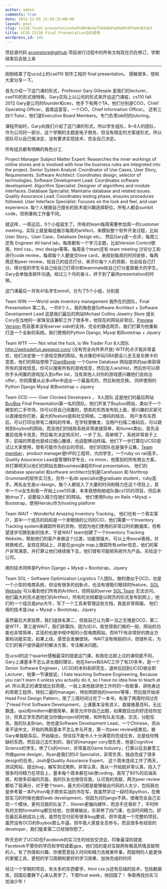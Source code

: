 ```yaml
---
author: admin
comments: true
date: 2012-12-05 22:56:31+00:00
layout: post
slug: cs110-final-presentation%e5%90%8e%e7%9a%84%e6%84%9f%e6%83%b3
title: UCSD CS110 Final Presentation后的感想
wordpress_id: 143
---
```


项目源代码 [ecomstore@github](https://github.com/cs110-2012-fall/ecomstore_12_2-social)
项目进行过程中的所有文档现在仍在修订，学期结束后会放上来

_____________________________

刚刚结束了在ucsd上的cse110 软件工程的 final presentation。 感触很多，想和大家分享一下。

首先介绍一下这门课的形式，Professor  Gary Gillespie 是我们的lecturer， cse110的形式很特殊，Gary实际上以公司的形式来开设这门课程，[]( http://ieng6.ucsd.edu/~cs110f)cs110 fall 2012  Gary是公司的founder和ceo，他手下有两个TA，他们分别是COO，Chief Operating Officer，首席运营官，一个CIO，Chief Information Officer。 还有三四个Tutor，他们是Executive Board Members。专门负责lab时的tutoring。



课程开始时，Gary向我们介绍了这门课的形式，所以学生组队，8~9人的团队，作为公司的一部分，这个学期的主题是电子商务，但没有限定的方案或形式，所以团队可以自己做决定，没有要求实现技术，完全自己决定。

所有组员都有明确的角色分工

Project Manager
Subject Matter Expert: Researches the inner workings of online stores and is involved with how the business rules are integrated into the project.
Senior System Analyst: Coordinator of Use Cases, User Story, Requirements.
Software Architect: Coordinates design, selector of technologies.
Software Development Lead: Coordinates software development.
Algorithm Specialist: Designer of algorithms and module interfaces.
Database Specialist: Maintains database and related issues.
Quality Assurance Lead: Coordinates testing phase, ensures procedures followed.
User Interface Specialist: Focuses on the look and feel, and user experience.                                         每个人根据自己擅长的技术或兴趣选择职位，所有人都会sumbit code，但侧重和工作量不同。

就这样，一周这后，5个小组诞生了。所有的team每周需要参加周一的customer meeting，实际上就是每组展示每周的artifect，来模拟整个软件开发过程，比如User Story，User Case，Database Design etc， 然后Gary逐一点评，每周三还有 Engineer All hand lab，每周都有一个学习主题，比如Version Control使用，html css，mvc design等等。每周各个team还有 team meeting 讨论分工和进行code review，每周每个人要提交time card，来规划每周的时间安排，每两周还有peer review，给自己的组员打分，来评价每个人的贡献，也会给自己打分，得分低的学生与自己给自己打得分和teammate给自己打分差距极大的学生，Gary会单独发邮件沟通。经过三个月的奋斗，终于到了最终presentation的时候。

这门课最后一共有41名学生enroll，分为了5个小组，分别是

Team WIN ——World wide inventory management 我所在的团队，Final Presentation 第二名，一共8个人，我的角色是Software Architect + Software Development Lead 这是我们最后的网站[](http://yuxia.webfactional.com/index.html)Michael Collins Jewelry Store 组长Cory在当地的一家珠宝店兼职工作了很多年，他现在的网站非常旧，[Preview Version](http://www.michaelcollinsjewelry.com/index.php) 而且基本没有server side的支持，完全的静态网页，我们打算为他重新打造一个全新的系统。我们使用的Python Django, Mysql 和Bootstrap + Jquery

Team WTF —— Not what the fuck, is We Trader Fun  8人团队 http://wetradefun.appspot.com/ (没有完全向外界开放)  WTF的点子我非常喜欢，他们决定做一个游戏交换的网站，有点像初中玩GBA那会儿去玉泉东换卡的意思，他们的网站使用了[GiantBomb](http://www.giantbomb.com/) 一个Game Database 网站提供的api来获得所有的游戏信息，你可以搜索所有的游戏信息，然后加入wishlist，然后你可以把你手头闲置的游戏加入到offer list，当有其他人对你的游戏感兴趣他们会给出offer，你则需要从众多offer中选出一个最喜欢的，然后和他交换。 同样使用的Python Django Mysql 和Bootstrap + Jquery


Team OCD —— Over Clocked Developers ， 9人团队 这是他们的最后网站[BuyBox](http://buybox.herokuapp.com/) Final Presentation第一名的团队，他们开发了Buybox网站，类似于一个微型的二手市场，你可以将自己闲置的，想卖的东西发布到上面，感兴趣的买家可以直接给你打款，最大的feature是和社交网络，二维码的结合。 用户发布东西后，可以打印出带有二维码的传单，在学校里散发，当用户扫描二维码后，可以跳转到buybox的网站，而且他们的结账系统非常直接简单，和itunes类似，首先设置后信用卡信息，然后每次决定购买时，一步了当，简单明了，系统非常易于上手，前端的界面也是经过细心雕琢，也适配移动终端。他们下一步打算在UCSD尝试让大家使用，很有可能作为创业的项目。 他们的团队也是强手云集，[Team member](http://buybox.herokuapp.com/ocd)，product manager是HP的工程师，大四学生，一个ruby on rail高手，Quality Assurance Lead是管理科学专业，cs minor，他策划的所有商业方案，并打算明天以他们的网站去做business课程的final presentation。 他们的database specialist 和software architect分别是Carefusion 和 Northrop Grumman的软件实习生，另外一名db specialist是graduate student，ruby高手。两名女生是ui design，每个人都投入了大量的时间和精力在这个项目上，其中一个ui女生和我一开始上cse135课，本来我想和她组队做cs135的项目，但后来她drop了，说要投入精力在她们的网站。 他们使用Ruby on Rails +Mysql + Bootstrap，使用Heroku作为hosting platform



Team WAIT – Wonderful Amazing Inventory Tracking， 他们也有一个真实客户，其中一个组员的妈妈是一个卖眼镜的公司的CIO，他们需要一个Inventory Tracking system来跟踪所有的货物，但因为他们使用的非常过时的数据库，但希望逐步切换到新的技术，于是WAIT team创建了一个Inventory Tracking Website，帮助他们的客户来做这个过渡，功能很强大，可以上传excel表格，并转换格式，呈现在网站上，并能在google map上跟踪所有seller信息，他们的客户非常满意，并打算让他们继续做下去，他们很有可能把系统作为产品，买给这个公司。

用的技术同样是Python Django + Mysql + Bootstrap，Jquery

Team SOL – Software Optimization Logistics 7人团队，做的类似于OCD，也是一个小型的电商系统，但没有很多的创新点，也没有很吸引眼球的feature，[SOL Website](http://sol.csproject.org/) 可以看到他们所有的Artifect，但网站的server [SOL Team](http://sol.csproject.org:8080/) 无法访问。 他们最大的亮点是他们的Artifect，所有的文档都是以网页的形式发布到网上，他们的一个组员是php大牛，写了一个工具来管理这些文档，我是非常佩服。 他们用的技术是Jsp + Mysql + Bootstrap，Jquery



虽然最后大家投票，我们组排名第二，但我自己认为第一当之无愧是OCD，第二是WTF，第三是WAIT，我们排第四，因为论UI，我觉得我们做的一般，网站的功能也非常简单，实现的也是中规中矩的小型电商网站，而WTF有非常好的商业方案和功能实现，如果上线，感觉会发展很快。 WAIT没有绚丽的UI，但很朴实，为它们的客户提供最好的解决方案，专注解决问题。 



在ucsd的这个quarter感触最深的就是这门课，和我在北邮上过的课彻底不同，Gary上课基本不怎么讲太细的理论，他在Xerox和SAIC工作了有20多年，是一个Senior Software Engineer，UCSD的本科和研究生，退休后回到UCSD做全职Lecturer，他第一节课就说，I hate teaching Software Engineering, Because you can't learn it unless you actually do it, so I have no idea how to teach at all. 所以真正的课堂就比较奇葩，一般上来他就讲他工作时的一些故事，讲他身边的奇葩工程师，特别二逼的manager，特别照顾他的mentor等等，然后就开始讲Head First Design Pattern，用了三周时间过完了一本书，有用了两周时间过完了Head First Software Development，上课基本没有讲义，直接维基百科，无比飘逸，quiz和midterm都很简单，甚至允许你自己出题，如果题目出的好还给你加分，但真正学东西的是当你做project的时候，和所有队友沟通，交流，分配任务。我的队友Brian，他也是Software Development Lead，一个Chinese，但从来不说中文，开始的两周基本不怎么参与开发，第一次peer review结束后，被Gary单独联系后，开始输出，但往往不能令人十分满意的完成任务，总是给你残缺的东西，然后自己去忙别的，我们的manager cory很负责，他是Cognitive Science的学生，修了Cs的minor，非常喜欢Game Industry，打算以后去暴雪工作做game desiger，Ryan是我们的UI Specialist，非常负责，独自完成了很多design的任务，Josh是Quality Assurance Expert， 这个周末连续工作了两天，测试网站，提出bug，编写测试用例，非常认真，我从一开始就非常认真，投入了很多时间精力在项目上，基本每个周末都在lab里coding，我写了80%的后端系统，和很多前端的页面，我的队友也很信任我，认可我的贡献，两次peer review都给了我满分，对于整个team，最大的问题是能够输出代码的人太少，包括我也是参考着一本Python电子商务实战的书在写，我虽然学过一段时间python，在微软实习的时候也做的web development，但因为对Django不熟，很难完全自己实现一个模块，更何况我的队友了，Steven更偏向硬件，而且手还骨折了，平时所有的文档formatting都交给他，也很难输出，乐哥修了四门课，也没时间精力。好在最后系统成功上线，虽然在交付前有很多bug要调，但毕竟是一个完整的项目，虽然没有OCD的Buybox那么牛逼，但毕竟人家是全员参与，而且很多有经验的developer，我们能拿第二已经很欣慰了。

昨天去听了UCSD在Facebook的实习生的经验交流会，印象最深的就是Facebook不管你的学历和学校或着gpa，他们找的是对互联网有极高热情且聪明的人，有了热情和兴趣，你便愿意投入时间和精力去做某件事，而聪明的人能更快的掌握工具，更短的学习周期和更好的学习效果，加快完成的时间

经过一个学期的项目，有太多的东西要学，html css js还有后端的技术，包括数据库，回国后要静下心来认真学了。下周final week，快回国了！ 争取再找份实习 加油少年！







